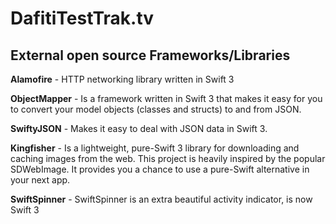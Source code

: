 # DafitiTestTrak.tv

## External open source Frameworks/Libraries

**Alamofire** - HTTP networking library written in Swift 3

**ObjectMapper** - Is a framework written in Swift 3 that makes it easy for you to convert your model objects (classes and structs) to and from JSON.

**SwiftyJSON** - Makes it easy to deal with JSON data in Swift 3.

**Kingfisher** - Is a lightweight, pure-Swift 3 library for downloading and caching images from the web. This project is heavily inspired by the popular SDWebImage. It provides you a chance to use a pure-Swift alternative in your next app.

**SwiftSpinner** - SwiftSpinner is an extra beautiful activity indicator, is now Swift 3

